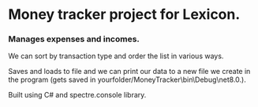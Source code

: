 # Money tracker project for Lexicon.

### Manages expenses and incomes.

We can sort by transaction type and order the list in various ways.

Saves and loads to file and we can print our data to a new file we create in the program (gets saved in yourfolder/MoneyTracker\bin\Debug\net8.0.). 

Built using C# and spectre.console library. 
